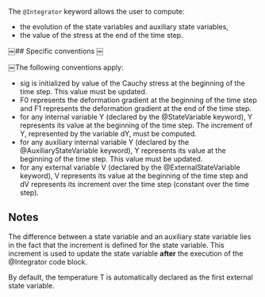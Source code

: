 The `@Integrator` keyword allows the user to compute:

- the evolution of the state variables and auxiliary state variables,
- the value of the stress at the end of the time step.

￼## Specific conventions 
￼

￼The following conventions apply: 

- sig is initialized by value of the Cauchy stress at the beginning of
  the time step. This value must be updated.
- F0 represents the deformation gradient at the beginning of the time
  step and F1 represents the deformation gradient at the end of the time
  step.
- for any internal variable Y (declared by the @StateVariable
  keyword), Y represents its value at the beginning of
  the time step. The increment of Y, represented by the variable dY,
  must be computed.
- for any auxiliary internal variable Y (declared by the
  @AuxiliaryStateVariable keyword), Y represents its value at the
  beginning of the time step. This value must be updated.
- for any external variable V (declared by the @ExternalStateVariable
  keyword), V represents its value at the beginning of the time step and
  dV represents its increment over the time step (constant over the time
  step).

## Notes

The difference between a state variable and an auxiliary state variable
lies in the fact that the increment is defined for the state variable.
This increment is used to update the state variable **after** the
execution of the @Integrator code block.

By default, the temperature T is automatically declared as the first
external state variable.
